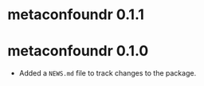 # metaconfoundr 0.1.1

# metaconfoundr 0.1.0

* Added a `NEWS.md` file to track changes to the package.
